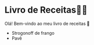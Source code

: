 # Livro de Receitas:woman_cook:

Olá! Bem-vindo ao meu livro de receitas :wave:

* Strogonoff de frango
* Pavê

